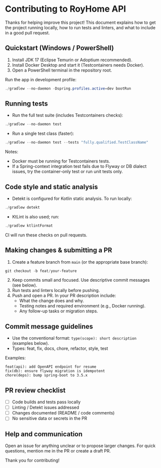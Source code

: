 # Contributing to RoyHome API

Thanks for helping improve this project! This document explains how to get the project running locally, how to run tests and linters, and what to include in a good pull request.

## Quickstart (Windows / PowerShell)

1. Install JDK 17 (Eclipse Temurin or Adoptium recommended).
2. Install Docker Desktop and start it (Testcontainers needs Docker).
3. Open a PowerShell terminal in the repository root.

Run the app in development profile:

```powershell
./gradlew --no-daemon -Dspring.profiles.active=dev bootRun
```

## Running tests

- Run the full test suite (includes Testcontainers checks):

```powershell
./gradlew --no-daemon test
```

- Run a single test class (faster):

```powershell
./gradlew --no-daemon test --tests "fully.qualified.TestClassName"
```

Notes:
- Docker must be running for Testcontainers tests.
- If a Spring-context integration test fails due to Flyway or DB dialect issues, try the container-only test or run unit tests only.

## Code style and static analysis

- Detekt is configured for Kotlin static analysis. To run locally:

```powershell
./gradlew detekt
```

- KtLint is also used; run:

```powershell
./gradlew ktlintFormat
```

CI will run these checks on pull requests.

## Making changes & submitting a PR

1. Create a feature branch from `main` (or the appropriate base branch):

```powershell
git checkout -b feat/your-feature
```

2. Keep commits small and focused. Use descriptive commit messages (see below).
3. Run tests and linters locally before pushing.
4. Push and open a PR. In your PR description include:
   - What the change does and why.
   - Testing notes and required environment (e.g., Docker running).
   - Any follow-up tasks or migration steps.

## Commit message guidelines

- Use the conventional format: `type(scope): short description` (examples below).
- Types: feat, fix, docs, chore, refactor, style, test

Examples:
```
feat(api): add OpenAPI endpoint for resume
fix(db): ensure flyway migration is idempotent
chore(deps): bump spring-boot to 3.5.x
```

## PR review checklist

- [ ] Code builds and tests pass locally
- [ ] Linting / Detekt issues addressed
- [ ] Changes documented (README / code comments)
- [ ] No sensitive data or secrets in the PR

## Help and communication

Open an issue for anything unclear or to propose larger changes. For quick questions, mention me in the PR or create a draft PR.

Thank you for contributing!
